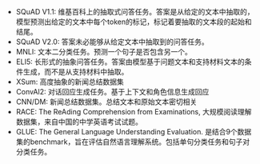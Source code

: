 - SQuAD V1.1: 维基百科上的抽取式问答任务。答案是从给定的文本中抽取的，模型预测出给定的文本中每个token的标记，标记着要抽取的文本段的起始和结尾。
- SQuAD V2.0: 答案未必能够从给定文本中抽取到的问答任务。
- MNLI: 文本二分类任务。预测一个句子是否包含另一个。
- ELI5: 长形式的抽象问答任务。答案由模型基于问题文本和支持材料文本的条件生成，而不是从支持材料中抽取。
- XSum: 高度抽象的新闻总结数据集
- ConvAI2: 对话回应生成任务。基于上下文和角色信息生成回应
- CNN/DM: 新闻总结数据集。总结文本和原始文本密切相关
- RACE: The ReAding Comprehension from Examinations, 大规模阅读理解数据集，来自中国的中学英语考试试题。
- GLUE: The General Language Understanding Evaluation. 是结合9个数据集的benchmark，旨在评估自然语言理解系统。包括单句分类任务和句子对分类任务。